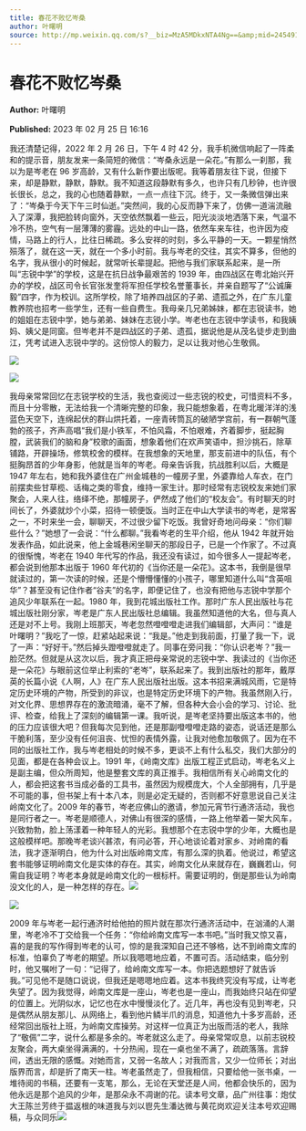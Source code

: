 ```yaml
---
title: 春花不败忆岑桑
author: 叶曙明
source: http://mp.weixin.qq.com/s?__biz=MzA5MDkxNTA4Ng==&amp;mid=2454913175&amp;idx=1&amp;sn=a7c2ec7bc8fa436aef3cbf3fdd92c01d&amp;chksm=87a3c8f6b0d441e0ce0a9ae5b4ef6953f81abcff98224746e00b0d3d5a24a9afbea5a6e15a80&poc_token=HJ_Do2ejHyO-wNZGG8Q1S8FdPgy1YBBEob-nUEme
---
```


# 春花不败忆岑桑

**Author:** 叶曙明

**Published:** 2023 年 02 月 25 日 16:16

我还清楚记得，2022 年 2 月 26 日，下午 4 时 42 分，我手机微信响起了一阵柔和的提示音，朋友发来一条简短的微信：“岑桑永远是一朵花。”有那么一刹那，我以为是岑老在 96 岁高龄，又有什么新作要出版呢。我等着朋友往下说，但接下来，却是静默，静默，静默。我不知道这段静默有多久，也许只有几秒钟，也许很长很长，总之，我的心也随着静默，一点一点往下沉。终于，又一条微信弹出来了：“岑桑于今天下午三时仙逝。”突然间，我的心反而静下来了，仿佛一道湍流融入了深潭，我把脸转向窗外，天空依然飘着一些云，阳光淡淡地洒落下来，气温不冷不热，空气有一层薄薄的雾霾。远处的中山一路，依然车来车往，也许因为疫情，马路上的行人，比往日稀疏。多么安祥的时刻，多么平静的一天。一颗星悄然殒落了，就在这一天，就在一个多小时前。我与岑老的交往，其实不算多，但他的名字，我从很小的时候起，就常听长辈提起。把他与我们家联系起来，是一所叫“志锐中学”的学校，这是在抗日战争最艰苦的 1939 年，由四战区在粤北始兴开办的学校，战区司令长官张发奎将军担任学校名誉董事长，并亲自题写了“公诚廉毅”四字，作为校训。这所学校，除了培养四战区的子弟、遗孤之外，在广东儿童教养院也招考一些学生，还有一些自费生。我母亲几兄弟姊妹，都在志锐读书，她的姐姐在志锐中学，她与弟弟、妹妹在志锐小学。岑老也在志锐中学读书，和我姨妈、姨父是同窗。但岑老并不是四战区的子弟、遗孤，据说他是从茂名徒步走到曲江，凭考试进入志锐中学的。这份惊人的毅力，足以让我对他心生敬佩。

![](https://mmbiz.qpic.cn/mmbiz_png/Ljib4So7yuWhddQFw26UvKG8XSqLfp8pBt4WcJm1m2Bh3faNLUDp3rBIG7pgagwbX360675n1k0BsfGA8lLad7w/640?wx_fmt=png)

![](https://mmbiz.qpic.cn/mmbiz_jpg/PJWG74pLsMbvHSUQewW60Acj6p0fvlN1zlibVc8qRt0zicGFG9cyTcExCGjOdHOG62v9AHgcQywRbWTicAC8CmgZg/640)

我母亲常常回忆在志锐学校的生活，我也查阅过一些志锐的校史，可惜资料不多，而且十分零散，无法给我一个清晰完整的印象，我只能想象着，在粤北暖洋洋的浅蓝色天空下，连绵起伏的群山烘托着，一座青砖筒瓦的破陋学宫前，有一群朝气蓬勃的孩子，齐声高唱“我们是小铁军，不怕风霜，不怕艰难，齐着脚步，挺起胸膛，武装我们的脑和身”校歌的画面，想象着他们在欢声笑语中，担沙挑石，除草铺路，开辟操场，修筑校舍的模样。在我想象的天地里，那支前进中的队伍，有个挺胸昂首的少年身影，他就是当年的岑老。母亲告诉我，抗战胜利以后，大概是 1947 年左右，她和我外婆住在广州金城巷的一幢房子里，外婆靠给人车衣，在门前摆卖些甘草榄、话梅之类的零食，维持一家生计。那时经常有志锐校友来她们家聚会，人来人往，络绎不绝，那幢房子，俨然成了他们的“校友会”。有时聊天的时间长了，外婆就炒个小菜，招待一顿便饭。当时正在中山大学读书的岑老，是常客之一，不时来坐一会，聊聊天，不过很少留下吃饭。我曾好奇地问母亲：“你们聊些什么？”她想了一会说：“什么都聊。”我看岑老的生平介绍，他从 1942 年就开始发表作品，如此说来，他上金城巷闲坐聊天的那段日子，已是一个作家了。不过真的很惭愧，岑老在 1940 年代写的作品，我还没有读过，如今很多人一提起岑老，都会说到他那本出版于 1960 年代初的《当你还是一朵花》。这本书，我倒是很早就读过的，第一次读的时候，还是个懵懵懂懂的小孩子，哪里知道什么叫“含英咀华”？甚至没有记住作者“谷夫”的名字，即便记住了，也没有把他与志锐中学那个追风少年联系在一起。1980 年，我到花城出版社工作。那时广东人民出版社与花城出版社刚分家，岑老是广东人民出版社总编辑。我虽然知道他的大名，但与真人还是对不上号。我刚上班那天，岑老忽然噔噔噔走进我们编辑部，大声问：“谁是叶曙明？”我吃了一惊，赶紧站起来说：“我是。”他走到我前面，打量了我一下，说了一声：“好好干。”然后掉头蹬噔噔就走了。同事在旁问我：“你认识老岑？”我一脸茫然。但就是从这次以后，我才真正把母亲常说的志锐中学、我读过的《当你还是一朵花》与眼前这位举止利索的“老岑”，联系起来了。我到出版社的那年，戴厚英的长篇小说《人啊，人》在广东人民出版社出版。这本书招来满城风雨，它是特定历史环境的产物，所受到的非议，也是特定历史环境下的产物。我虽然刚入行，对文化界、思想界存在的激流暗涌，毫不了解，但各种大会小会的学习、讨论、批评、检查，给我上了深刻的编辑第一课。我听说，是岑老坚持要出版这本书的，他的压力应该很大吧？但我每次见到他，还是那副噔噔噔走路的姿态，说话还是那么干脆利落，至少没有任何沮丧、忧怛的表情外露，让我对他愈加敬佩了。因为在不同的出版社工作，我与岑老相处的时候不多，更谈不上有什么私交，我们大部分的见面，都是在各种会议上。1991 年，《岭南文库》出版工程正式启动，岑老名义上是副主编，但众所周知，他是整套文库的真正推手。我相信所有关心岭南文化的人，都会把这套书当成必备的工具书，虽然因为规模庞大，个人全部拥有，几乎是不可能的事，但书架上有十本八本，则是必定无疑的，否则都不好意思说自己关注岭南文化了。2009 年的春节，岑老应佛山的邀请，参加元宵节行通济活动，我也是同行者之一。岑老是顺德人，对佛山有很深的感情，一路上他举着一架大风车，兴致勃勃，脸上荡漾着一种年轻人的光彩。我想那个在志锐中学的少年，大概也是这般模样吧。那晚岑老谈兴甚浓，有问必答，开心地谈论着对家乡、对岭南的看法，我才逐渐明白，他为什么对出版岭南文库，有那么深的执着。他说过，希望这套书能够证明岭南文化是实体的存在。其实，岭南文化从来就存在，巍巍若山，何需自我证明？岑老本身就是岭南文化的一根标杆。需要证明的，倒是那些认为岭南没文化的人，是一种怎样的存在。![](https://mmbiz.qpic.cn/mmbiz_png/Ljib4So7yuWhddQFw26UvKG8XSqLfp8pBj2OicQpgYicE1rJnXrA70vybb4STHD1lDsfS0hEnwGUCEkR3HzXL1ldw/640?wx_fmt=png)

![](https://mmbiz.qpic.cn/mmbiz_png/Ljib4So7yuWgkPsqicRMZgAp34sffkVUyl58r7d3IMLDce7OMpgbSU5mpMgtSXiaM5sqfWO7eye1cZFEJ3pQt9sBQ/640?wx_fmt=png)

2009 年与岑老一起行通济时给他拍的照片就在那次行通济活动中，在汹涌的人潮里，岑老冷不丁交给我一个任务：“你给岭南文库写一本书吧。”当时我又惊又喜，喜的是我的写作得到岑老的认可，惊的是我深知自己还不够格，达不到岭南文库的标准，怕辜负了岑老的期望。所以我嗯嗯地应着，不置可否。活动结束，临分别时，他又嘱咐了一句：“记得了，给岭南文库写一本。你把选题想好了就告诉我。”可见他不是随口说说，但我还是嗯嗯地应着。这本书我终究没有写成，让岑老失望了。因为我觉得，岭南文库是一座山，岑老也是一座山，而我始终只站在仰望的位置上。光阴似水，记忆也在水中慢慢淡化了。近几年，再也没有见到岑老，只是偶然从朋友那儿、从网络上，看到他片鳞半爪的消息，知道他九十多岁高龄，还经常回出版社上班，为岭南文库操劳。对这样一位真正为出版而活的老人，我除了“敬佩”二字，说什么都是多余的。岑老就这么走了。母亲常常叹息，以前志锐校友聚会，两大桌坐得满满的，十分热闹，现在一桌也坐不满了，疏疏落落。言辞间，透出无限的感慨。对她而言，又弱一名故人；对我而言，又少一位师长；对出版界而言，却是折了南天一柱。岑老虽然走了，但我相信，只要给他一张书桌，一堆待阅的书稿，还要有一支笔，那么，无论在天堂还是人间，他都会快乐的，因为他永远是那个追风的少年，是那朵永不凋谢的花。读本号文章，品广州往事：炮仗大王陈兰芳终于揾返根的味道我与刘以鬯先生潘达微与黄花岗欢迎关注本号欢迎赐稿，与众同乐![](https://mmbiz.qpic.cn/mmbiz_jpg/PJWG74pLsMbvHSUQewW60Acj6p0fvlN1wQZTPM5ffMQjqKFZs33670YIAgn0MlOVONbwicHl9ianvtics8kb2beDQ/640)
